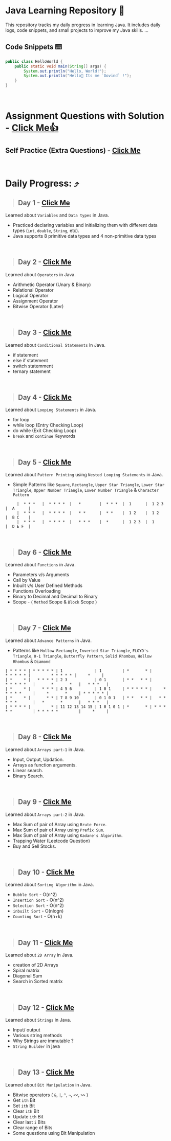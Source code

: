 # Java Learning Repository 🍵

This repository tracks my daily progress in learning Java. It includes daily logs, code snippets, and small projects to improve my Java skills.
...

## Code Snippets ⌨️

```java
public class HelloWorld {
    public static void main(String[] args) {
        System.out.println("Hello, World!");
        System.out.println("Hello👋 Its me `Govind` !");
    }
}
```
<br>

# Assignment Questions with Solution - [Click Me👍](https://github.com/Jay-Govind/java/tree/49c84d9e6e64145d109bb775d963cd8c79d1a4df/Assignment)

## Self Practice (Extra Questions) - [Click Me](https://github.com/Jay-Govind/java/tree/d38fdae02d57658f180a660c037cb26ce49ce626/Practice/conditional)

<br>

# Daily Progress: ⤴️
 > ## Day 1  - [Click Me](https://github.com/Jay-Govind/java/tree/378c9b3de4d19803e4feab499b0deb69eca391e1/01_Basics)
  Learned about `Variables` and `Data types` in Java. 
 - Practiced declaring variables and initializing them with different data types (`int`, `double`, `String`, etc). 
 - Java supports 8 primitive data types and 4 non-primitive data types

<br>

 > ## Day 2  - [Click Me](https://github.com/Jay-Govind/java/tree/eb5ed7ba5f0c605a50880a27300e5b3316bf1b68/02_Basics)
  Learned about `Operators` in Java. 
 -  Arithmetic Operator (Unary & Binary)
 -  Relational Operator
 -  Logical Operator
 -  Assignment Operator
 -  Bitwise Operator (Later)

<br>

 > ## Day 3  - [Click Me](https://github.com/Jay-Govind/java/tree/4f7185d4656d389be399dd67dc4bf7941a484af0/03_Basics)
  Learned about `Conditional Statements` in Java. 
 - if statement
 - else if statement
 - switch statemment
 - ternary statement

<br>

 > ## Day 4  - [Click Me](https://github.com/Jay-Govind/java/tree/c258eb0c91f34d9d9a2712ea6c917af7a10891d1/04_Basics)
  Learned about `Looping Statements` in Java. 
 - for loop
 - while loop (Entry Checking Loop)
 - do while (Exit Checking Loop)
 - `break` and `continue` Keywords

<br>

 > ## Day 5  - [Click Me](https://github.com/Jay-Govind/java/tree/c258eb0c91f34d9d9a2712ea6c917af7a10891d1/05_Basics)
  Learned about `Pattern Printing` using `Nested Looping Statements` in Java. 
 - Simple Patterns like `Square`, `Rectangle`, `Upper Star Triangle`, `Lower Star Triangle`, `Upper Number Triangle`, `Lower Number Triangle` & `Character Pattern`

 ```
      |  * * *   |  * * * *  |   *        |  * * *  |  1      |  1 2 3  |  A      |
      |  * * *   |  * * * *  |   * *      |  * *    |  1 2    |  1 2    |  B C    |
      |  * * *   |  * * * *  |   * * *    |  *      |  1 2 3  |  1      |  D E F  |
 ```

<br>

 > ## Day 6  - [Click Me](https://github.com/Jay-Govind/java/tree/b3d9f1c2203f483512d0c5d477d6f0da4d610e34/06_Basics)
  Learned about `Functions` in Java. 
 - Parameters v/s Arguments
 - Call by Value
 - Inbuilt v/s User Defined Methods
 - Functions Overloading
 - Binary to Decimal and Decimal to Binary
 - Scope - ( `Method` Scope & `Block` Scope )

<br>

 > ## Day 7  - [Click Me](https://github.com/Jay-Govind/java/tree/c177b148d20b7c607d65762ee69a3bcf8b0b20bb/07_AdvancePatterns)
  Learned about `Advance Patterns` in Java. 
 - Patterns like `Hollow Rectangle`, `Inverted Star Triangle`, `FLOYD's Triangle`, `0-1 Triangle`, `Butterfly Pattern`, `Solid Rhombus`, `Hollow Rhombus` & `Diamond`

 ```
| * * * * | * * * * * | 1              | 1         | *       * |         * * * * * |         * * * * * |     *     |
| *     * |   * * * * | 2 3            | 0 1       | * *   * * |       * * * * *   |       *       *   |   * * *   |
| *     * |     * * * | 4 5 6          | 1 0 1     | * * * * * |     * * * * *     |     *       *     | * * * * * | 
| *     * |       * * | 7 8 9 10       | 0 1 0 1   | * *   * * |   * * * * *       |   *       *       |   * * *   |
| * * * * |         * | 11 12 13 14 15 | 1 0 1 0 1 | *       * | * * * * *         | * * * * *         |     *     |
```

<br>

 > ## Day 8  - [Click Me](https://github.com/Jay-Govind/java/tree/4ab4831fb4384aaf23fdf0f1f8239b419f64d0f1/08_Arrays)
  Learned about `Arrays part-1` in Java. 
 - Input, Output, Updation.
 - Arrays as function arguments.
 - Linear search.
 - Binary Search.

 <br>
 
 > ## Day 9  - [Click Me](https://github.com/Jay-Govind/java/tree/4ab4831fb4384aaf23fdf0f1f8239b419f64d0f1/08_Arrays)
  Learned about `Arrays part-2` in Java. 
 - Max Sum of pair of Array using `Brute Force`.
 - Max Sum of pair of Array using `Prefix Sum`.
 - Max Sum of pair of Array using `Kadane's Algorithm`.
 - Trapping Water (Leetcode Question)
 - Buy and Sell Stocks.

 <br>
 
 > ## Day 10  - [Click Me](https://github.com/Jay-Govind/java/tree/74f722bc833bb2b758cce0c6744694cf18a5d34d/10_SortingAlgorithms)
  Learned about `Sorting Algorithm` in Java. 
 - `Bubble Sort`      - O(n^2)
 - `Insertion Sort`   - O(n^2)
 - `Selection Sort`   - O(n^2)
 - `inbuilt Sort`     - O(nlogn)
 - `Counting Sort`    - O(n+k)

 <br>
 
 > ## Day 11  - [Click Me](https://github.com/Jay-Govind/java/tree/eba98ec6edd566934909aa93375d1aedb8f85cef/11_2DArray)
  Learned about `2D Array` in Java. 
 - creation of 2D Arrays
 - Spiral matrix
 - Diagonal Sum
 - Search in Sorted matrix

 <br>
 
 > ## Day 12  - [Click Me](https://github.com/Jay-Govind/java/tree/5acd4f1ed5d20209a65dc51aef68097f6a8e176c/12_Strings)
  Learned about `Strings` in Java. 
 - Input/ output
 - Various string methods
 - Why Strings are immutable ?
 - `String Builder` in java

 <br>
 
 > ## Day 13  - [Click Me](https://github.com/Jay-Govind/java/tree/6f80845147623540ddb507137243097bb215920c/13_BitManipulation)
  Learned about `Bit Manipulation` in Java. 
 - Bitwise operators ( `&`, `|`, `^`, `~`, `<<`, `>>` )
 - Get `ith` Bit
 - Set `ith` Bit
 - Clear `ith` Bit
 - Update `ith` Bit
 - Clear last `i` Bits
 - Clear range of Bits
 - Some questions using Bit Manipulation

 <br>